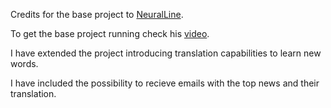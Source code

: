 Credits for the base project to [NeuralLine](https://www.youtube.com/@NeuralNine).

To get the base project running check his [video](https://www.youtube.com/watch?v=5mEmE7pBI1A&t=7s).

I have extended the project introducing translation capabilities to learn new words.

I have included the possibility to recieve emails with the top news and their translation.
